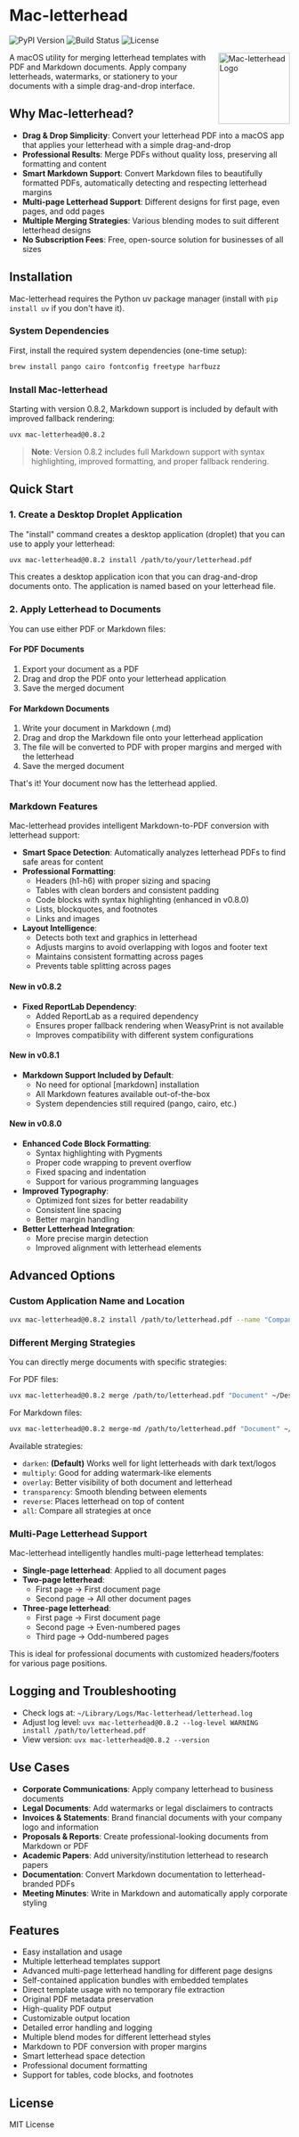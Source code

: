 # Mac-letterhead

![PyPI Version](https://img.shields.io/pypi/v/Mac-letterhead.svg)
![Build Status](https://github.com/easytocloud/Mac-letterhead/actions/workflows/publish.yml/badge.svg)
![License](https://img.shields.io/github/license/easytocloud/Mac-letterhead.svg)

<!-- GitHub can't render .icns files directly, so we use HTML to link the icon badge -->
<a href="https://pypi.org/project/Mac-letterhead/" title="Mac-letterhead on PyPI">
  <img src="https://raw.githubusercontent.com/easytocloud/Mac-letterhead/main/letterhead_pdf/resources/icon.png" width="128" height="128" alt="Mac-letterhead Logo" align="right" />
</a>

A macOS utility for merging letterhead templates with PDF and Markdown documents. Apply company letterheads, watermarks, or stationery to your documents with a simple drag-and-drop interface.

## Why Mac-letterhead?

- **Drag & Drop Simplicity**: Convert your letterhead PDF into a macOS app that applies your letterhead with a simple drag-and-drop
- **Professional Results**: Merge PDFs without quality loss, preserving all formatting and content
- **Smart Markdown Support**: Convert Markdown files to beautifully formatted PDFs, automatically detecting and respecting letterhead margins
- **Multi-page Letterhead Support**: Different designs for first page, even pages, and odd pages
- **Multiple Merging Strategies**: Various blending modes to suit different letterhead designs
- **No Subscription Fees**: Free, open-source solution for businesses of all sizes

## Installation

Mac-letterhead requires the Python uv package manager (install with `pip install uv` if you don't have it).

### System Dependencies

First, install the required system dependencies (one-time setup):

```bash
brew install pango cairo fontconfig freetype harfbuzz
```

### Install Mac-letterhead

Starting with version 0.8.2, Markdown support is included by default with improved fallback rendering:

```bash
uvx mac-letterhead@0.8.2
```

> **Note**: Version 0.8.2 includes full Markdown support with syntax highlighting, improved formatting, and proper fallback rendering.

## Quick Start

### 1. Create a Desktop Droplet Application

The "install" command creates a desktop application (droplet) that you can use to apply your letterhead:

```bash
uvx mac-letterhead@0.8.2 install /path/to/your/letterhead.pdf
```

This creates a desktop application icon that you can drag-and-drop documents onto. The application is named based on your letterhead file.

### 2. Apply Letterhead to Documents

You can use either PDF or Markdown files:

#### For PDF Documents
1. Export your document as a PDF
2. Drag and drop the PDF onto your letterhead application
3. Save the merged document

#### For Markdown Documents
1. Write your document in Markdown (.md)
2. Drag and drop the Markdown file onto your letterhead application
3. The file will be converted to PDF with proper margins and merged with the letterhead
4. Save the merged document

That's it! Your document now has the letterhead applied.

### Markdown Features

Mac-letterhead provides intelligent Markdown-to-PDF conversion with letterhead support:

- **Smart Space Detection**: Automatically analyzes letterhead PDFs to find safe areas for content
- **Professional Formatting**:
  - Headers (h1-h6) with proper sizing and spacing
  - Tables with clean borders and consistent padding
  - Code blocks with syntax highlighting (enhanced in v0.8.0)
  - Lists, blockquotes, and footnotes
  - Links and images
- **Layout Intelligence**:
  - Detects both text and graphics in letterhead
  - Adjusts margins to avoid overlapping with logos and footer text
  - Maintains consistent formatting across pages
  - Prevents table splitting across pages

#### New in v0.8.2

- **Fixed ReportLab Dependency**:
  - Added ReportLab as a required dependency
  - Ensures proper fallback rendering when WeasyPrint is not available
  - Improves compatibility with different system configurations

#### New in v0.8.1

- **Markdown Support Included by Default**:
  - No need for optional [markdown] installation
  - All Markdown features available out-of-the-box
  - System dependencies still required (pango, cairo, etc.)

#### New in v0.8.0

- **Enhanced Code Block Formatting**:
  - Syntax highlighting with Pygments
  - Proper code wrapping to prevent overflow
  - Fixed spacing and indentation
  - Support for various programming languages
- **Improved Typography**:
  - Optimized font sizes for better readability
  - Consistent line spacing
  - Better margin handling
- **Better Letterhead Integration**:
  - More precise margin detection
  - Improved alignment with letterhead elements

## Advanced Options

### Custom Application Name and Location

```bash
uvx mac-letterhead@0.8.2 install /path/to/letterhead.pdf --name "Company Letterhead" --output-dir "~/Documents"
```

### Different Merging Strategies

You can directly merge documents with specific strategies:

For PDF files:

```bash
uvx mac-letterhead@0.8.2 merge /path/to/letterhead.pdf "Document" ~/Desktop /path/to/document.pdf --strategy overlay
```

For Markdown files:
```bash
uvx mac-letterhead@0.8.2 merge-md /path/to/letterhead.pdf "Document" ~/Desktop /path/to/document.md --strategy overlay
```

Available strategies:

- `darken`: **(Default)** Works well for light letterheads with dark text/logos
- `multiply`: Good for adding watermark-like elements
- `overlay`: Better visibility of both document and letterhead
- `transparency`: Smooth blending between elements
- `reverse`: Places letterhead on top of content
- `all`: Compare all strategies at once

### Multi-Page Letterhead Support

Mac-letterhead intelligently handles multi-page letterhead templates:

- **Single-page letterhead**: Applied to all document pages
- **Two-page letterhead**:
  - First page → First document page
  - Second page → All other document pages
- **Three-page letterhead**:
  - First page → First document page
  - Second page → Even-numbered pages
  - Third page → Odd-numbered pages

This is ideal for professional documents with customized headers/footers for various page positions.

## Logging and Troubleshooting

- Check logs at: `~/Library/Logs/Mac-letterhead/letterhead.log`
- Adjust log level: `uvx mac-letterhead@0.8.2 --log-level WARNING install /path/to/letterhead.pdf`
- View version: `uvx mac-letterhead@0.8.2 --version`

## Use Cases

- **Corporate Communications**: Apply company letterhead to business documents
- **Legal Documents**: Add watermarks or legal disclaimers to contracts
- **Invoices & Statements**: Brand financial documents with your company logo and information
- **Proposals & Reports**: Create professional-looking documents from Markdown or PDF
- **Academic Papers**: Add university/institution letterhead to research papers
- **Documentation**: Convert Markdown documentation to letterhead-branded PDFs
- **Meeting Minutes**: Write in Markdown and automatically apply corporate styling

## Features

- Easy installation and usage
- Multiple letterhead templates support
- Advanced multi-page letterhead handling for different page designs
- Self-contained application bundles with embedded templates
- Direct template usage with no temporary file extraction
- Original PDF metadata preservation
- High-quality PDF output
- Customizable output location
- Detailed error handling and logging
- Multiple blend modes for different letterhead styles
- Markdown to PDF conversion with proper margins
- Smart letterhead space detection
- Professional document formatting
- Support for tables, code blocks, and footnotes

## License

MIT License
